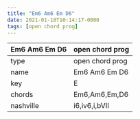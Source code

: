 ```yaml
---
title: "Em6 Am6 Em D6"
date: 2021-01-10T10:14:17-0800
tags: [open chord prog]
---
```


|Em6 Am6 Em D6|open chord prog|
|---|---|
|type|open chord prog|
|name|Em6 Am6 Em D6|
|key|E|
|chords|Em6,Am6,Em,D6|
|nashville|i6,iv6,i,bVII|
